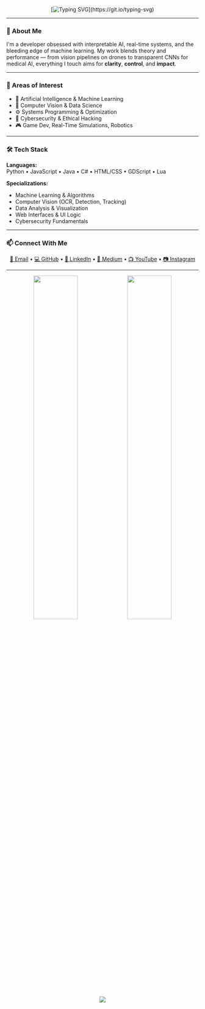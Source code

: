 <div align="center">

[![Typing SVG](https://readme-typing-svg.demolab.com?font=Special+Gothic+Expanded+One&pause=1000&color=FFFFFF&center=true&vCenter=true&width=600&lines=Rayyan+Ridwan+%7C+AI%2FML+Engineer;Building+intelligence+into+reality...)](https://git.io/typing-svg)

</div>

---

### 🧠 About Me

I'm a developer obsessed with interpretable AI, real-time systems, and the bleeding edge of machine learning. My work blends theory and performance — from vision pipelines on drones to transparent CNNs for medical AI, everything I touch aims for **clarity**, **control**, and **impact**.

---

### 🚀 Areas of Interest

- 🤖 Artificial Intelligence & Machine Learning  
- 🧭 Computer Vision & Data Science  
- ⚙️ Systems Programming & Optimization  
- 🔐 Cybersecurity & Ethical Hacking  
- 🎮 Game Dev, Real-Time Simulations, Robotics

---

### 🛠️ Tech Stack

**Languages:**  
Python • JavaScript • Java • C# • HTML/CSS • GDScript • Lua  

**Specializations:**  
- Machine Learning & Algorithms  
- Computer Vision (OCR, Detection, Tracking)  
- Data Analysis & Visualization  
- Web Interfaces & UI Logic  
- Cybersecurity Fundamentals  

---

### 📫 Connect With Me

<p align="center">
  <a href="mailto:rayyan.ridw@gmail.com">📧 Email</a> • 
  <a href="https://github.com/rayyan-ridwan">💻 GitHub</a> • 
  <a href="https://www.linkedin.com/in/rayyanridwan">🔗 LinkedIn</a> • 
  <a href="https://www.medium.com/@rayyanridwan">📝 Medium</a> • 
  <a href="https://www.youtube.com/@rayyan-ridw">📺 YouTube</a> • 
  <a href="https://www.instagram.com/rayyan_ridwan_">📷 Instagram</a>
</p>

---

<p align="center">
  <img src="https://github-readme-stats.vercel.app/api?username=rayyan-ridwan&show_icons=true&theme=graywhite&hide_border=true" width="48%" />
  <img src="https://github-readme-streak-stats.herokuapp.com?user=rayyan-ridwan&theme=graywhite&hide_border=true" width="48%" />
</p>

<p align="center">
  <img src="https://github-readme-activity-graph.cyclic.app/graph?username=rayyan-ridwan&theme=github-compact&hide_border=true" />
</p>
